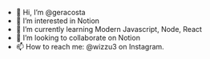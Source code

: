 - 👋 Hi, I’m @geracosta
- 👀 I’m interested in Notion
- 🌱 I’m currently learning Modern Javascript, Node, React
- 💞️ I’m looking to collaborate on Notion
- 📫 How to reach me: @wizzu3 on Instagram.

<!---
geracosta/geracosta is a ✨ special ✨ repository because its `README.md` (this file) appears on your GitHub profile.
You can click the Preview link to take a look at your changes.
--->

